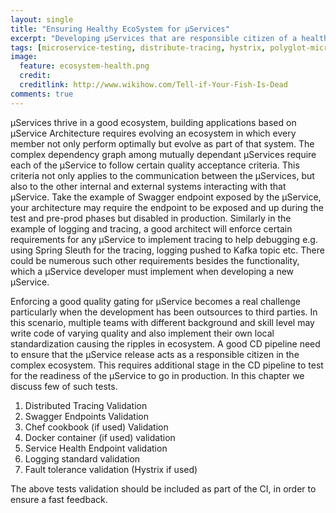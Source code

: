 ```yaml
---
layout: single
title: "Ensuring Healthy EcoSystem for µServices"
excerpt: "Developing µServices that are responsible citizen of a healthy ecosystem."
tags: [microservice-testing, distribute-tracing, hystrix, polyglot-microservices, microservice-ecosystem]
image:
  feature: ecosystem-health.png
  credit:
  creditlink: http://www.wikihow.com/Tell-if-Your-Fish-Is-Dead
comments: true
---
```

µServices thrive in a good ecosystem, building applications based on µService Architecture requires evolving an ecosystem in which every member not only perform optimally but evolve as part of that system. The complex dependency graph among mutually dependant µServices require each of the µService to follow certain quality acceptance criteria. This criteria not only applies to the communication between the µServices, but also to the other internal and external systems interacting with that µService.
Take the example of Swagger endpoint exposed by the µService, your architecture may require the endpoint to be exposed and up during the test and pre-prod phases but disabled in production. Similarly in the example of logging and tracing, a good architect will enforce certain requirements for any µService to implement tracing to help debugging e.g. using Spring Sleuth for the tracing, logging pushed to Kafka topic etc. There could be numerous such other requirements besides the functionality, which a µService developer must implement when developing a new µService.

Enforcing a good quality gating for µService becomes a real challenge particularly when the development has been outsources to third parties. In this scenario, multiple teams with different background and skill level may write code of varying quality and also implement their own local standardization causing the ripples in ecosystem. A good CD pipeline need to ensure that the µService release acts as a responsible citizen in the complex ecosystem. This requires additional stage in the CD pipeline to test for the readiness of the µService to go in production. 
In this chapter we discuss few of such tests.

1. Distributed Tracing Validation
2. Swagger Endpoints Validation 
3. Chef cookbook (if used) Validation 
4. Docker container (if used) validation
5. Service Health Endpoint validation
6. Logging standard validation
7. Fault tolerance validation (Hystrix if used)

The above tests validation should be included as part of the CI, in order to ensure a fast feedback. 
